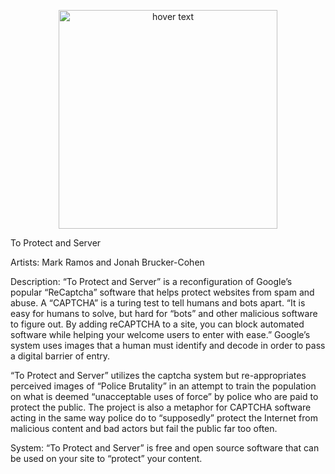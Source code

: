 <p align="center">
  <img src="http://www.coin-operated.com/wp-content/uploads/2020/07/protectandserver.jpg" width="350" title="hover text">
</p>

To Protect and Server

Artists: Mark Ramos and Jonah Brucker-Cohen

Description: “To Protect and Server” is a reconfiguration of Google’s popular “ReCaptcha” software that helps protect websites from spam and abuse.  A “CAPTCHA” is a turing test to tell humans and bots apart. “It is easy for humans to solve, but hard for “bots” and other malicious software to figure out. By adding reCAPTCHA to a site, you can block automated software while helping your welcome users to enter with ease.” Google’s system uses images that a human must identify and decode in order to pass a digital barrier of entry.

 “To Protect and Server” utilizes the captcha system but re-appropriates perceived images of “Police Brutality” in an attempt to train the population on what is deemed “unacceptable uses of force” by police who are paid to protect the public. The project is also a metaphor for CAPTCHA software acting in the same way police do to “supposedly” protect the Internet from malicious content and bad actors but fail the public far too often.

System:
“To Protect and Server” is free and open source software that can be used on your site to “protect” your content.
